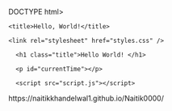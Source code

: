 DOCTYPE html>

<html>

  <head>

    <title>Hello, World!</title>

    <link rel="stylesheet" href="styles.css" />

  </head>

  <body>

      <h1 class="title">Hello World! </h1>

      <p id="currentTime"></p>

      <script src="script.js"></script>

  </body>

</html>https://naitikkhandelwal1.github.io/Naitik0000/
